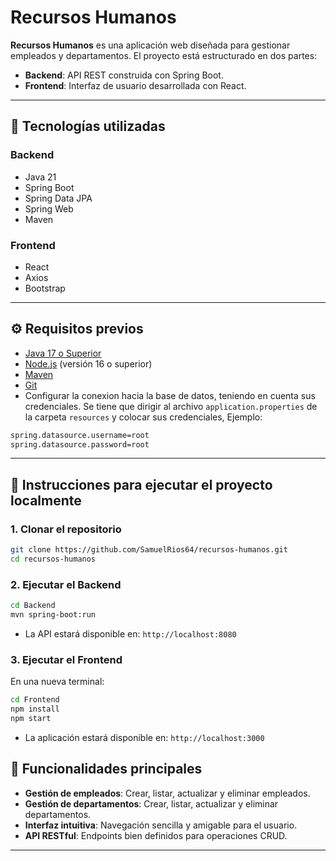 # Recursos Humanos

**Recursos Humanos** es una aplicación web diseñada para gestionar empleados y departamentos. El proyecto está estructurado en dos partes:

* **Backend**: API REST construida con Spring Boot.
* **Frontend**: Interfaz de usuario desarrollada con React.

---

## 🧰 Tecnologías utilizadas

### Backend

* Java 21
* Spring Boot
* Spring Data JPA
* Spring Web
* Maven

### Frontend

* React
* Axios
* Bootstrap

---

## ⚙️ Requisitos previos

* [Java 17 o Superior](https://adoptium.net/)
* [Node.js](https://nodejs.org/) (versión 16 o superior)
* [Maven](https://maven.apache.org/)
* [Git](https://git-scm.com/)
* Configurar la conexion hacia la base de datos, teniendo en cuenta sus credenciales.
Se tiene que dirigir al archivo ```application.properties``` de la carpeta ```resources``` y colocar sus credenciales, Ejemplo:
```bash
spring.datasource.username=root
spring.datasource.password=root
```

---

## 🚀 Instrucciones para ejecutar el proyecto localmente

### 1. Clonar el repositorio

```bash
git clone https://github.com/SamuelRios64/recursos-humanos.git
cd recursos-humanos
```

### 2. Ejecutar el Backend

```bash
cd Backend
mvn spring-boot:run
```

* La API estará disponible en: `http://localhost:8080`

### 3. Ejecutar el Frontend

En una nueva terminal:

```bash
cd Frontend
npm install
npm start
```

* La aplicación estará disponible en: `http://localhost:3000`


## 📌 Funcionalidades principales

* **Gestión de empleados**: Crear, listar, actualizar y eliminar empleados.
* **Gestión de departamentos**: Crear, listar, actualizar y eliminar departamentos.
* **Interfaz intuitiva**: Navegación sencilla y amigable para el usuario.
* **API RESTful**: Endpoints bien definidos para operaciones CRUD.

---


